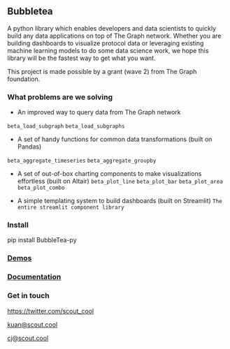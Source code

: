 Bubbletea
--

A python library which enables developers and data scientists to quickly build any data applications on top of The Graph network. Whether you are building dashboards to visualize protocol data or leveraging existing machine learning models to do some data science work, we hope this library will be the fastest way to get what you want.

This project is made possible by a grant (wave 2) from The Graph foundation. 

### What problems are we solving
- An improved way to query data from The Graph network 

`beta_load_subgraph` `beta_load_subgraphs`

- A set of handy functions for common data transformations (built on Pandas) 

`beta_aggregate_timeseries` `beta_aggregate_groupby`

- A set of out-of-box charting components to make visualizations effortless (built on Altair) `beta_plot_line` `beta_plot_bar` `beta_plot_area` `beta_plot_combo`

- A simple templating system to build dashboards (built on Streamlit) `The entire streamlit component library`

### Install
pip install BubbleTea-py

### [Demos](https://bubbletea-demo.herokuapp.com/?demo=demo_1.py)


### [Documentation](https://scout-1.gitbook.io/bubbletea/)



### Get in touch
https://twitter.com/scout_cool

kuan@scout.cool

cj@scout.cool
